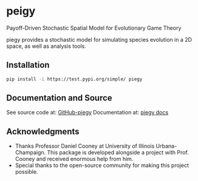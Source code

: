 # peigy
Payoff-Driven Stochastic Spatial Model for Evolutionary Game Theory

piegy provides a stochastic model for simulating species evolution in a 2D space, as well as analysis tools.

## Installation

```bash
pip install -i https://test.pypi.org/simple/ piegy
```

## Documentation and Source

See source code at: [GitHub-piegy](https://github.com/Chenning04/piegy.git)
Documentation at: [piegy docs](https://piegy.readthedocs.io/en/)


## Acknowledgments

- Thanks Professor Daniel Cooney at University of Illinois Urbana-Champaign. This package is developed alongside a project with Prof. Cooney and received enormous help from him.
- Special thanks to the open-source community for making this project possible.
